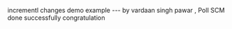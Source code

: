 incrementl changes demo example --- by vardaan singh pawar  , Poll SCM done successfully congratulation
